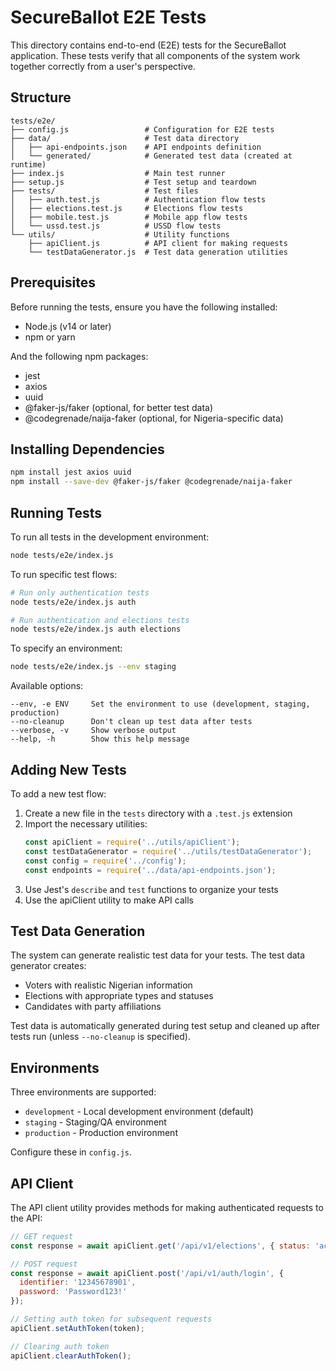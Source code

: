 # SecureBallot E2E Tests

This directory contains end-to-end (E2E) tests for the SecureBallot application. These tests verify that all components of the system work together correctly from a user's perspective.

## Structure

```
tests/e2e/
├── config.js                 # Configuration for E2E tests
├── data/                     # Test data directory
│   ├── api-endpoints.json    # API endpoints definition
│   └── generated/            # Generated test data (created at runtime)
├── index.js                  # Main test runner
├── setup.js                  # Test setup and teardown
├── tests/                    # Test files
│   ├── auth.test.js          # Authentication flow tests
│   ├── elections.test.js     # Elections flow tests
│   ├── mobile.test.js        # Mobile app flow tests
│   └── ussd.test.js          # USSD flow tests
└── utils/                    # Utility functions
    ├── apiClient.js          # API client for making requests
    └── testDataGenerator.js  # Test data generation utilities
```

## Prerequisites

Before running the tests, ensure you have the following installed:

- Node.js (v14 or later)
- npm or yarn

And the following npm packages:
- jest
- axios
- uuid
- @faker-js/faker (optional, for better test data)
- @codegrenade/naija-faker (optional, for Nigeria-specific data)

## Installing Dependencies

```bash
npm install jest axios uuid
npm install --save-dev @faker-js/faker @codegrenade/naija-faker
```

## Running Tests

To run all tests in the development environment:

```bash
node tests/e2e/index.js
```

To run specific test flows:

```bash
# Run only authentication tests
node tests/e2e/index.js auth

# Run authentication and elections tests
node tests/e2e/index.js auth elections
```

To specify an environment:

```bash
node tests/e2e/index.js --env staging
```

Available options:

```
--env, -e ENV     Set the environment to use (development, staging, production)
--no-cleanup      Don't clean up test data after tests
--verbose, -v     Show verbose output
--help, -h        Show this help message
```

## Adding New Tests

To add a new test flow:

1. Create a new file in the `tests` directory with a `.test.js` extension
2. Import the necessary utilities:
   ```javascript
   const apiClient = require('../utils/apiClient');
   const testDataGenerator = require('../utils/testDataGenerator');
   const config = require('../config');
   const endpoints = require('../data/api-endpoints.json');
   ```
3. Use Jest's `describe` and `test` functions to organize your tests
4. Use the apiClient utility to make API calls

## Test Data Generation

The system can generate realistic test data for your tests. The test data generator creates:

- Voters with realistic Nigerian information
- Elections with appropriate types and statuses
- Candidates with party affiliations

Test data is automatically generated during test setup and cleaned up after tests run (unless `--no-cleanup` is specified).

## Environments

Three environments are supported:

- `development` - Local development environment (default)
- `staging` - Staging/QA environment
- `production` - Production environment

Configure these in `config.js`.

## API Client

The API client utility provides methods for making authenticated requests to the API:

```javascript
// GET request
const response = await apiClient.get('/api/v1/elections', { status: 'active' });

// POST request
const response = await apiClient.post('/api/v1/auth/login', { 
  identifier: '12345678901', 
  password: 'Password123!' 
});

// Setting auth token for subsequent requests
apiClient.setAuthToken(token);

// Clearing auth token
apiClient.clearAuthToken();
``` 